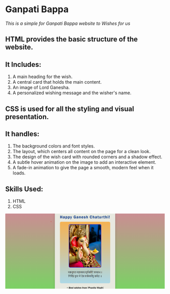 # Ganpati Bappa 

*This is a simple for Ganpati Bappa website to Wishes for us*

## HTML provides the basic structure of the website.
## It Includes:
1) A main heading for the wish.
2) A central card that holds the main content.
3) An image of Lord Ganesha.
4) A personalized wishing message and the wisher's name.

## CSS is used for all the styling and visual presentation.
## It handles:

1) The background colors and font styles.
2) The layout, which centers all content on the page for a clean look.
3) The design of the wish card with rounded corners and a shadow effect.
4) A subtle hover animation on the image to add an interactive element.
5) A fade-in animation to give the page a smooth, modern feel when it loads.

## Skills Used:
1) HTML
2) CSS
   
![Ganpati Bappa Wishes Website Screenshot](Ganpati%20Bappa%20Output%20.png)


